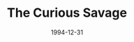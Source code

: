 ---
layout: productions
title: The Curious Savage
date: 1994-12-31
opening_date: 1994-12-31
approx_date: year
featured_image:
Theatre: Players by the Sea
cast:
- Hannibal: Michael Lipp
crew:
---